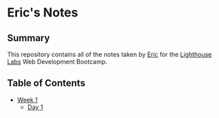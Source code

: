 # Eric's Notes
## Summary
This repository contains all of the notes taken by [Eric](https://github.com/ermurray) for the [Lighthouse Labs](https://www.lighthouselabs.ca/) Web Development Bootcamp.
## Table of Contents
* [Week 1](/Week_1)
  * [Day 1](/Week_1/Day_1)
  
